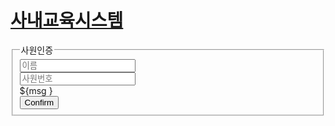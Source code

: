  
<html>
<head>
<meta http-equiv="Content-Type" content="text/html; charset=UTF-8">
<title>用户登录</title>
<script src= "//code.jquery.com/jquery-1.11.3.min.js" ></script>
<script src= "//code.jquery.com/jquery-migrate-1.2.1.min.js" ></script>
<script type="text/javascript" src="/IES/js/common.js"></script>
<link rel="stylesheet" type="text/css" href="${initParam.root }/css/join.css">
<script type="text/javascript">
$(function(){
	document.frmChk.user_nm.focus();
});
</script>
</head>
<body>
<div id="wrap">
	<!-- header -->
	<div id="header">
		<h1><a href="login" class="logo hid_txt" tabindex="1">사내교육시스템</a></h1>
	</div>
	<!-- container -->
	<div id="container">
		<!-- content -->
		<div id="content">
			<form id="frmChk" name="frmChk" target="_top" AUTOCOMPLETE="off" action="findIdCheckAccess" method="post">
			<fieldset class="join_form">
			<legend class="blind">사원인증</legend>
				<div class="row_group">
					<div class="join_row" id="nmDiv">
						<span class="ps_box">
							<input type="text" class="int" placeholder="이름" value="" maxlength="40" name="user_nm" required="required" id="id">
						</span>
						<form:errors path="comm.user_nm" cssClass="error" id="serialMsg" element="div"/>
					</div>
					<div class="join_row join_serial" id="serialDiv">
						<span class="ps_box int_serial">
							<input type="tel" pattern="\d{4}\-\d{3}" title="0000-000" class="int" placeholder="사원번호" required="required" value="" maxlength="8" name="emp_serial" id="serial" style="ime-mode:disabled;">
						</span>
						<!-- 아래 에러 출력 div는 인라인으로 style 넣어주세요. 디폴트 : display:none -->
						<form:errors path="comm.emp_serial" cssClass="error" id="serialMsg" element="div"/>
						<c:if test="${msg != null }">
						<div class="error" id="serialMsg">${msg }</div>
						</c:if>
					</div>
				</div>
				<div class="btn_join">
					<input type="submit" title="사원인증" alt="사원인증" tabindex="12" value="Confirm" onclick="">
				</div>
			</fieldset>
			</form>
		</div>
	</div>
</div>
</body>



